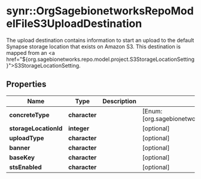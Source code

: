 # synr::OrgSagebionetworksRepoModelFileS3UploadDestination

The upload destination contains information to start an upload to the default Synapse storage location that exists on Amazon S3. This destination is mapped from an <a href=\"${org.sagebionetworks.repo.model.project.S3StorageLocationSetting}\">S3StorageLocationSetting</a>.

## Properties
Name | Type | Description | Notes
------------ | ------------- | ------------- | -------------
**concreteType** | **character** |  | [Enum: [org.sagebionetworks.repo.model.file.S3UploadDestination]] 
**storageLocationId** | **integer** |  | [optional] 
**uploadType** | **character** |  | [optional] 
**banner** | **character** |  | [optional] 
**baseKey** | **character** |  | [optional] 
**stsEnabled** | **character** |  | [optional] 


